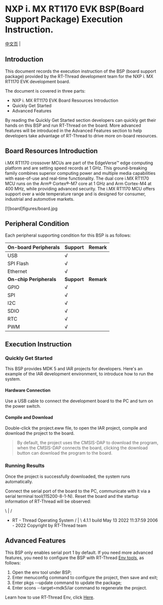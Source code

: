 # NXP i. MX RT1170 EVK BSP(Board Support Package) Execution Instruction.

[中文页](README_zh.md) |

## Introduction

This document records the execution instruction of the BSP (board support package) provided by the RT-Thread development team for the NXP i. MX RT1170 EVK development board.

The document is covered in three parts:

- NXP i. MX RT1170 EVK Board Resources Introduction
- Quickly Get Started
- Advanced Features

By reading the Quickly Get Started section developers can quickly get their hands on this BSP and run RT-Thread on the board. More advanced features will be introduced in the Advanced Features section to help developers take advantage of RT-Thread to drive more on-board resources.

## Board Resources Introduction

i.MX RT1170 crossover MCUs are part of the EdgeVerse™ edge computing platform and are setting speed records at 1 GHz. This ground-breaking family combines superior computing power and multiple media capabilities with ease-of-use and real-time functionality. The dual core i.MX RT1170 MCU runs on the Arm® Cortex®-M7 core at 1 GHz and Arm Cortex-M4 at 400 MHz, while providing advanced security. The i.MX RT1170 MCU offers support over a wide temperature range and is designed for consumer, industrial and automotive markets.

[![board]figures/board.jpg


## Peripheral Condition

Each peripheral supporting condition for this BSP is as follows:


| **On-board Peripherals** | **Support** | **Remark**                            |
| ------------------------ | ----------- | ------------------------------------- |
| USB                      | √           |                                       |
| SPI Flash                | √           |                                       |
| Ethernet                 | √           |                                       |
| **On-chip Peripherals**  | **Support** | **Remark**                            |
| GPIO                     | √           |                                       |
| SPI                      | √           |                                       |
| I2C                      | √           |                                       |
| SDIO                     | √           |                                       |
| RTC                      | √           |                                       |
| PWM                      | √           |                                       |


## Execution Instruction

### Quickly Get Started

This BSP provides MDK 5 and IAR projects for developers. Here's an example of the IAR development environment, to introduce how to run the system.

#### Hardware Connection

Use a USB cable to connect the development board to the PC and turn on the power switch.

#### Compile and Download

Double-click the project.eww file, to open the IAR project, compile and download the project to the board.

> By default, the project uses the CMSIS-DAP to download the program, when the CMSIS-DAP connects the board, clicking the download button can download the program to the board.

### **Running Results**

Once the project is successfully downloaded, the system runs automatically.

Connect the serial port of the board to the PC, communicate with it via a serial terminal tool(115200-8-1-N). Reset the board and the startup information of RT-Thread will be observed:

 \ | /
- RT -     Thread Operating System
 / | \     4.1.1 build May 13 2022 11:37:59
 2006 - 2022 Copyright by RT-Thread team


## **Advanced Features**

This BSP only enables serial port 1 by default. If you need more advanced features, you need to configure the BSP with RT-Thread [Env tools](https://www.rt-thread.io/download.html?download=Env), as follows:

1. Open the env tool under BSP;
2. Enter menuconfig command to configure the project, then save and exit;
3. Enter pkgs --update command to update the package;
4. Enter scons --target=mdk5/iar command to regenerate the project.

Learn how to use RT-Thread Env, click [Here](https://github.com/RT-Thread/rtthread-manual-doc/blob/master/env/env.md).